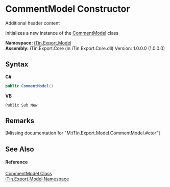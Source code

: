 # CommentModel Constructor 
Additional header content 

Initializes a new instance of the <a href="66ffdea2-01bf-5e72-5880-6ae3681f9145">CommentModel</a> class

**Namespace:**&nbsp;<a href="ef57ffcc-e95e-b212-5a46-9aa6f5a3511f">iTin.Export.Model</a><br />**Assembly:**&nbsp;iTin.Export.Core (in iTin.Export.Core.dll) Version: 1.0.0.0 (1.0.0.0)

## Syntax

**C#**<br />
``` C#
public CommentModel()
```

**VB**<br />
``` VB
Public Sub New
```


## Remarks
\[Missing <remarks> documentation for "M:iTin.Export.Model.CommentModel.#ctor"\]

## See Also


#### Reference
<a href="66ffdea2-01bf-5e72-5880-6ae3681f9145">CommentModel Class</a><br /><a href="ef57ffcc-e95e-b212-5a46-9aa6f5a3511f">iTin.Export.Model Namespace</a><br />